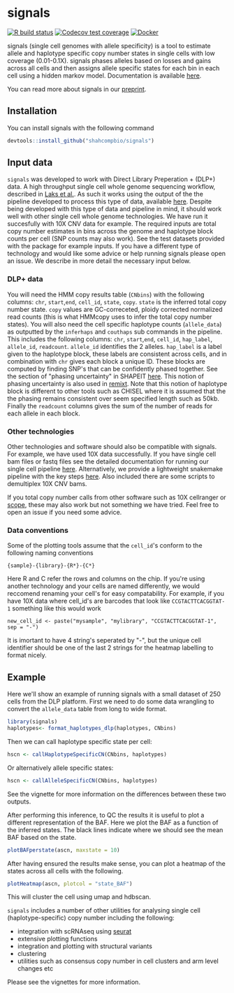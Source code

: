 
# signals

<!-- badges: start -->
[![R build status](https://github.com/shahcompbio/signals/workflows/R-CMD-check/badge.svg)](https://github.com/shahcompbio/signals/actions)
[![Codecov test coverage](https://codecov.io/gh/shahcompbio/signals/branch/master/graph/badge.svg)](https://codecov.io/gh/shahcompbio/signals?branch=master)
[![Docker](https://img.shields.io/docker/cloud/build/marcjwilliams1/signals)](https://hub.docker.com/repository/docker/marcjwilliams1/signals)
<!-- badges: end -->

signals (single cell genomes with allele specificity) is a tool to estimate allele and haplotype specific copy number states in single cells with low coverage (0.01-0.1X). signals phases alleles based on losses and gains across all cells and then assigns allele specific states for each bin in each cell using a hidden markov model.  Documentation is available [here](https://shahcompbio.github.io/signals/).

You can read more about signals in our [preprint](https://www.biorxiv.org/content/10.1101/2021.06.04.447031v1).

## Installation

You can install signals with the following command 

``` r
devtools::install_github("shahcompbio/signals")
```

## Input data

`signals` was developed to work with Direct Library Preperation + (DLP+) data. A high throughput single cell whole genome sequencing workflow, described in [Laks et al.](https://www.sciencedirect.com/science/article/pii/S0092867419311766). As such it works using the output of the the pipeline developed to process this type of data, available [here](https://github.com/shahcompbio/single_cell_pipeline). Despite being developed with this type of data and pipeline in mind, it should work well with other single cell whole genome technologies. We have run it succesfully with 10X CNV data for example. The required inputs are total copy number estimates in bins across the genome and haplotype block counts per cell (SNP counts may also work). See the test datasets provided with the package for example inputs. If you have a different type of technology and would like some advice or help running signals please open an issue. We describe in more detail the necessary input below.

### DLP+ data

You will need the HMM copy results table (`CNbins`) with the following columns: `chr`, `start`,`end`, `cell_id`, `state`, `copy`. `state` is the inferred total copy number state. `copy` values are GC-correceted, ploidy corrected normalized read counts (this is what HMMcopy uses to infer the total copy number states). You will also need the cell specific haplotype counts (`allele_data`) as outputted by the `inferhaps` and `couthaps` sub commands in the pipeline. This includes the following columns: `chr`, `start`,`end`, `cell_id`, `hap_label`, `allele_id`, `readcount`. `allele_id` identifies the 2 alleles. `hap_label` is a label given to the haplotype block, these labels are consistent across cells, and in combination with `chr` gives each block a unique ID. These blocks are computed by finding SNP's that can be confidently phased together. See the section of "phasing uncertainty" in SHAPEIT [here](https://mathgen.stats.ox.ac.uk/genetics_software/shapeit/shapeit.html#uncertainty). This notion of phasing uncertainty is also used in [remixt](https://github.com/amcpherson/remixt). Note that this notion of haplotype block is different to other tools such as CHISEL where it is assumed that the the phasing remains consistent over seem specified length such as 50kb. Finally the `readcount` columns gives the sum of the number of reads for each allele in each block.

### Other technologies

Other technologies and software should also be compatible with signals. For example, we have used 10X data successfully. If you have single cell bam files or fastq files see the detailed documentation for running our single cell pipeline [here](https://github.com/shahcompbio/single_cell_pipeline/blob/master/docs/source/install.md). Alternatively, we provide a lightweight snakemake pipeline with the key steps [here](https://github.com/marcjwilliams1/hscn_pipeline). Also included there are some scripts to demultiplex 10X CNV bams.

If you total copy number calls from other software such as 10X cellranger or [scope](https://github.com/rujinwang/SCOPE), these may also work but not something we have tried. Feel free to open an issue if you need some advice.

### Data conventions

Some of the plotting tools assume that the `cell_id`'s conform to the following naming conventions

```
{sample}-{library}-{R*}-{C*}
```

Here R and C refer the rows and columns on the chip. If you're using another technology and your cells are named differently, we would reccomend renaming your cell's for easy compatability. For example, if you have 10X data where cell_id's are barcodes that look like `CCGTACTTCACGGTAT-1` something like this would work

```{r}
new_cell_id <- paste("mysample", "mylibrary", "CCGTACTTCACGGTAT-1", sep = "-")
```

It is imortant to have 4 string's seperated by "-", but the unique cell identifier should be one of the last 2 strings for the heatmap labelling to format nicely.

## Example

Here we'll show an example of running signals with a small dataset of 250 cells from the DLP platform. First we need to do some data wrangling to convert the `allele_data` table from long to wide format.

``` r
library(signals)
haplotypes<- format_haplotypes_dlp(haplotypes, CNbins)
```

Then we can call haplotype specific state per cell:
```r
hscn <- callHaplotypeSpecificCN(CNbins, haplotypes)
```

Or alternatively allele specific states:
```r
hscn <- callAlleleSpecificCN(CNbins, haplotypes)
```

See the vignette for more information on the differences between these two outputs.

After performing this inference, to QC the results it is useful to plot a different representation of the BAF. Here we plot the BAF as a function of the inferred states. The black lines indicate where we should see the mean BAF based on the state.
``` r
plotBAFperstate(ascn, maxstate = 10)
```

After having ensured the results make sense, you can plot a heatmap of the states across all cells with the following.
```r
plotHeatmap(ascn, plotcol = "state_BAF")
```
This will cluster the cell using umap and hdbscan.

`signals` includes a number of other utilities for analysing single cell (haplotype-specific) copy number including the following:

* integration with scRNAseq using [seurat](https://satijalab.org/seurat/index.html)
* extensive plotting functions
* integration and plotting with structural variants
* clustering
* utilities such as consensus copy number in cell clusters and arm level changes etc

Please see the vignettes for more information.






